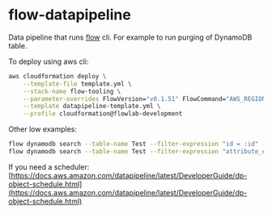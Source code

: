 # flow-datapipeline

Data pipeline that runs [flow](https://github.com/flow-lab/flow) cli. For example to run purging of DynamoDB table.

To deploy using aws cli:
```sh
aws cloudformation deploy \
    --template-file template.yml \
    --stack-name flow-tooling \
    --parameter-overrides FlowVersion="v0.1.51" FlowCommand="AWS_REGION=eu-west-1 flow dynamodb purge --table-name test" \
    --template datapipeline-template.yml \
    --profile cloudformation@flowlab-development
```

Other low examples:
```sh
flow dynamodb search --table-name Test --filter-expression "id = :id" --expression-attribute-values '{":id":{"S":"1"}}'
flow dynamodb search --table-name Test --filter-expression "attribute_exists(id)" --projection-expression "animalId"
```

If you need a scheduler: [https://docs.aws.amazon.com/datapipeline/latest/DeveloperGuide/dp-object-schedule.html](https://docs.aws.amazon.com/datapipeline/latest/DeveloperGuide/dp-object-schedule.html)
